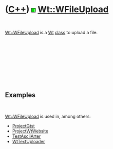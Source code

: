 
 

 

 

 

 

([C++](Cpp.md)) ![Wt](PicWt.png) [Wt::WFileUpload](CppWFileUpload.md)
=======================================================================

 

[Wt::WFileUpload](CppWFileUpload.md) is a [Wt](CppWt.md)
[class](CppClass.md) to upload a file.

 

 

 

 

 

Examples
--------

 

[Wt::WFileUpload](CppWFileUpload.md) is used in, among others:

-   [ProjectGtst](https://github.com/richelbilderbeek/gtst)
-   [ProjectWtWebsite](ProjectWtWebsite.md)
-   [TestAsciiArter](ToolTestAsciiArter.md)
-   [WtTextUploader](CppWtTextUploader.md)

 

 

 

 

 

 

